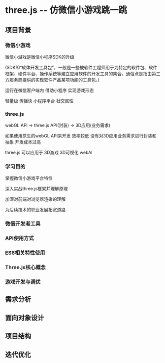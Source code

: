 # three.js -- 仿微信小游戏跳一跳

## 项目背景

### 微信小游戏

微信小游戏是微信小程序SDK的升级

(SDK即“软体开发工具包”，一般是一些被软件工程师用于为特定的软件包、软件框架、硬件平台、操作系统等建立应用软件的开发工具的集合。通俗点是指由第三方服务商提供的实现软件产品某项功能的工具包。)

运行在微信客户端内 借助小程序 实现游戏形态

轻量级 传播快 小程序平台 社交属性

### three.js

webGL API -> three.js API(封装) -> 3D应用(业务需求)

如果使用原生的webGL API来开发 效率较低 没有对3D应用业务需求进行封装和抽象 开发成本过高

three.js 可以应用于 3D游戏 3D可视化 webAI

### 学习目的

掌握微信小游戏平台特性

深入实战three.js框架并理解原理

加深对前端对浏览器渲染的理解

为后续技术的职业发展拓宽道路

### 微信开发者工具

### API使用方式

### ES6相关特性使用

### Three.js核心概念

### 游戏开发与调优

## 需求分析

## 面向对象设计

## 项目结构

## 迭代优化
